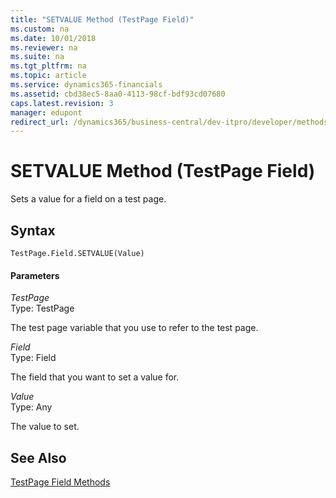 ```yaml
---
title: "SETVALUE Method (TestPage Field)"
ms.custom: na
ms.date: 10/01/2018
ms.reviewer: na
ms.suite: na
ms.tgt_pltfrm: na
ms.topic: article
ms.service: dynamics365-financials
ms.assetid: cbd38ec5-8aa0-4113-98cf-bdf93cd07680
caps.latest.revision: 3
manager: edupont
redirect_url: /dynamics365/business-central/dev-itpro/developer/methods-auto/al-method-reference
---
```


 

# SETVALUE Method (TestPage Field)
Sets a value for a field on a test page.  
  
## Syntax  
  
```  
TestPage.Field.SETVALUE(Value)  
```  
  
#### Parameters  
 *TestPage*  
 Type: TestPage  
  
 The test page variable that you use to refer to the test page.  
  
 *Field*  
 Type: Field  
  
 The field that you want to set a value for.  
  
 *Value*  
 Type: Any  
  
 The value to set.  
  
## See Also  
 [TestPage Field Methods](devenv-TestPage-Field-Methods.md)
